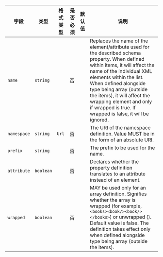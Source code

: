 | 字段 | 类型 | 格式类型 | 是否必须 | 默认值 | 说明 |
|---|---|---|---|---|---|
| `name` | `string` |  | 否 |  | Replaces the name of the element/attribute used for the described schema property. When defined within items, it will affect the name of the individual XML elements within the list. When defined alongside type being array (outside the items), it will affect the wrapping element and only if wrapped is true. If wrapped is false, it will be ignored. |
| `namespace` | `string` | `Url` | 否 |  | The URI of the namespace definition. Value MUST be in the form of an absolute URI. |
| `prefix` | `string` |  | 否 |  | The prefix to be used for the name. |
| `attribute` | `boolean` |  | 否 |  | Declares whether the property definition translates to an attribute instead of an element. |
| `wrapped` | `boolean` |  | 否 |  | MAY be used only for an array definition. Signifies whether the array is wrapped (for example, `<books><book/><book/></books>`) or unwrapped (). Default value is false. The definition takes effect only when defined alongside type being array (outside the items). |
